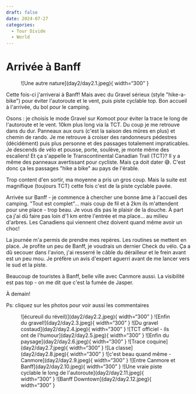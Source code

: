 ```yaml
---
draft: false 
date: 2024-07-27
categories:
  - Tour Divide
  - World
---
```


# Arrivée à Banff

<figure markdown>
![Une autre nature](day2/day2.1.jpeg){ width=“300” }
</figure>

Cette fois-ci j'arriverai à Banff! Mais avec du Gravel sérieux (style "hike-a-bike") pour éviter l'autoroute et le vent, puis piste cyclable top. Bon accueil à l'arrivée, du bol pour le camping.

<!-- more -->

Osons : je choisis le mode Gravel sur Komoot pour éviter la trace le long de l'autoroute et le vent. 10km plus long via la TCT. Du coup je me retrouve dans du dur. Panneaux aux ours (c'est la saison des mûres en plus) et chemin de rando. Je me retrouve à croiser des randonneurs pédestres (décidément) puis plus personne et des passages totalement impraticables. Je descends de vélo et pousse, porte, soulève, je monte même des escaliers! Et ça s'appelle le Transcontinental Canadian Trail (TCT)? Il y a même des panneaux avertissant pour cycliste. Mais ça doit dater 😅. C'est donc ça les passages "hike a bike" au pays de l'érable.

Trop content d'en sortir, ma moyenne a pris un gros coup. Mais la suite est magnifique (toujours TCT) cette fois c'est de la piste cyclable pavée.

Arrivée sur Banff - je commence à chercher une bonne âme à l'accueil des camping. "Tout est complet"... mais coup de fil et à 2km ils m'attendent pour une place - trop beau. Je vous dis pas le plaisir de la douche. À part ça j'ai dû faire pas loin d'1 km entre l'entrée et ma place... au milieu d'arbres. Les Canadiens qui viennent chez doivent quand même avoir un choc!

La journée m'a permis de prendre mes repères. Les routines se mettent en place. Je profite un peu de Banff, je voudrais un dernier Check du vélo. Ça a dû secouer dans l'avion, j'ai resserré le câble du dérailleur et le frein avant est un peu mou. Je préfère un avis d'expert aguerri avant de me lancer vers le sud et la piste.

Beaucoup de touristes à Banff, belle ville avec Canmore aussi. La visibilité est pas top - on me dit que c'est la fumée de Jasper.

À demain!

Ps: cliquez sur les photos pour voir aussi les commentaires 
<figure markdown>
![écureuil du réveil)](day2/day2.2.jpeg){ width=“300” }
![Enfin du gravel!](day2/day2.3.jpeg){ width=“300” }
![Du gravel costaud](day2/day2.4.jpeg){ width=“300” }
![TCT officiel - ils ont de l'humour](day2/day2.5.jpeg){ width=“300” }
![Enfin du paysage](day2/day2.6.jpeg){ width=“300” }
![Trace coquine](day2/day2.7.jpeg){ width=“300” }
![La classe](day2/day2.8.jpeg){ width=“300” }
![c'est beau quand même - Canmore](day2/day2.9.jpeg){ width=“300” }
![Entre Canmore et Banff](day2/day2.10.jpeg){ width=“300” }
![Une vraie piste cyclable le long de l'autoroute](day2/day2.11.jpeg){ width=“300” }
![Banff Downtown](day2/day2.12.jpeg){ width=“300” }
</figure>


